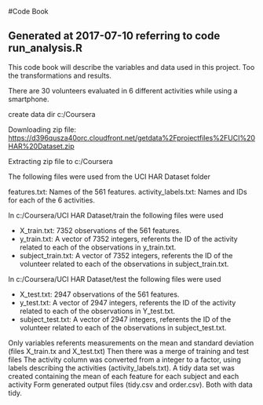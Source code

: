 #Code Book
## Generated at 2017-07-10 referring to code run_analysis.R

This code book will describe the variables and data used in this project. Too the transformations and results.
	
There are 30 volunteers evaluated in 6 different activities while using a smartphone.
	
	
create data dir c:/Coursera

Downloading zip file: https://d396qusza40orc.cloudfront.net/getdata%2Fprojectfiles%2FUCI%20HAR%20Dataset.zip 

Extracting zip file to c:/Coursera  

The following files were used from the UCI HAR Dataset folder
	
features.txt: Names of the 561 features.
activity_labels.txt: Names and IDs for each of the 6 activities.

In c:/Coursera/UCI HAR Dataset/train the following files were used
* X_train.txt: 7352 observations of the 561 features.
* y_train.txt: A vector of 7352 integers, referents the ID of the activity related to each of the observations in y_train.txt.
* subject_train.txt: A vector of 7352 integers, referents the ID of the volunteer related to each of the observations in subject_train.txt.
	
In c:/Coursera/UCI HAR Dataset/test the following files were used
* X_test.txt: 2947 observations of the 561 features.
* y_test.txt: A vector of 2947 integers, referents the ID of the activity related to each of the observations in Y_test.txt.
* subject_test.txt: A vector of 2947 integers, referents the ID of the volunteer related to each of the observations in subject_test.txt.
	
Only variables referents measurements on the mean and standard deviation (files X_train.tx and X_test.txt)
Then there was a merge of training and test files
The activity column was converted from a integer to a factor, using labels describing the activities (activity_labels.txt).
A tidy data set was created containing the mean of each feature for each subject and each activity
Form generated output files (tidy.csv and order.csv).  Both  with data tidy.
